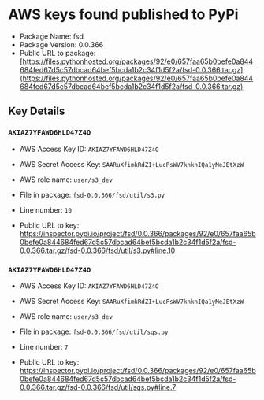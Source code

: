# AWS keys found published to PyPi

* Package Name: fsd
* Package Version: 0.0.366
* Public URL to package: [https://files.pythonhosted.org/packages/92/e0/657faa65b0befe0a844684fed67d5c57dbcad64bef5bcda1b2c34f1d5f2a/fsd-0.0.366.tar.gz](https://files.pythonhosted.org/packages/92/e0/657faa65b0befe0a844684fed67d5c57dbcad64bef5bcda1b2c34f1d5f2a/fsd-0.0.366.tar.gz)

## Key Details

### `AKIAZ7YFAWD6HLD47Z4O`

* AWS Access Key ID: `AKIAZ7YFAWD6HLD47Z4O`
* AWS Secret Access Key: `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` 
* AWS role name: `user/s3_dev`
* File in package: `fsd-0.0.366/fsd/util/s3.py`
* Line number: `10`

* Public URL to key: https://inspector.pypi.io/project/fsd/0.0.366/packages/92/e0/657faa65b0befe0a844684fed67d5c57dbcad64bef5bcda1b2c34f1d5f2a/fsd-0.0.366.tar.gz/fsd-0.0.366/fsd/util/s3.py#line.10



### `AKIAZ7YFAWD6HLD47Z4O`

* AWS Access Key ID: `AKIAZ7YFAWD6HLD47Z4O`
* AWS Secret Access Key: `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` 
* AWS role name: `user/s3_dev`
* File in package: `fsd-0.0.366/fsd/util/sqs.py`
* Line number: `7`

* Public URL to key: https://inspector.pypi.io/project/fsd/0.0.366/packages/92/e0/657faa65b0befe0a844684fed67d5c57dbcad64bef5bcda1b2c34f1d5f2a/fsd-0.0.366.tar.gz/fsd-0.0.366/fsd/util/sqs.py#line.7


